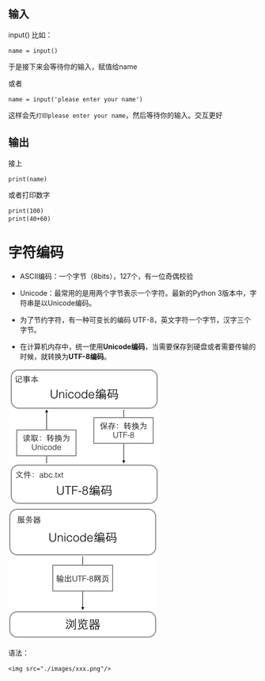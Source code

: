 
## 输入
input() 
比如：
```
name = input()
```
于是接下来会等待你的输入，赋值给name

或者
```
name = input('please enter your name')
```
这样会先`打印please enter your name`，然后等待你的输入。交互更好

## 输出
接上
```
print(name)
```
或者打印数字
```
print(100)
print(40+60)
```

# 字符编码

- ASCII编码：一个字节（8bits），127个，有一位奇偶校验
- Unicode：最常用的是用两个字节表示一个字符。最新的Python 3版本中，字符串是以Unicode编码。

- 为了节约字符，有一种可变长的编码 UTF-8，英文字符一个字节，汉字三个字节。
- 在计算机内存中，统一使用**Unicode编码**，当需要保存到硬盘或者需要传输的时候，就转换为**UTF-8编码**。

<img src="./image/记事本编辑.png"/>
<img src="./image/浏览网页.png"/>

语法：
```
<img src="./images/xxx.png"/>
```



